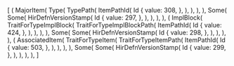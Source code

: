 [
    (
        MajorItem(
            Type(
                TypePath(
                    ItemPathId(
                        Id {
                            value: 308,
                        },
                    ),
                ),
            ),
        ),
        Some(
            Some(
                HirDefnVersionStamp(
                    Id {
                        value: 297,
                    },
                ),
            ),
        ),
    ),
    (
        ImplBlock(
            TraitForTypeImplBlock(
                TraitForTypeImplBlockPath(
                    ItemPathId(
                        Id {
                            value: 424,
                        },
                    ),
                ),
            ),
        ),
        Some(
            Some(
                HirDefnVersionStamp(
                    Id {
                        value: 298,
                    },
                ),
            ),
        ),
    ),
    (
        AssociatedItem(
            TraitForTypeItem(
                TraitForTypeItemPath(
                    ItemPathId(
                        Id {
                            value: 503,
                        },
                    ),
                ),
            ),
        ),
        Some(
            Some(
                HirDefnVersionStamp(
                    Id {
                        value: 299,
                    },
                ),
            ),
        ),
    ),
]
